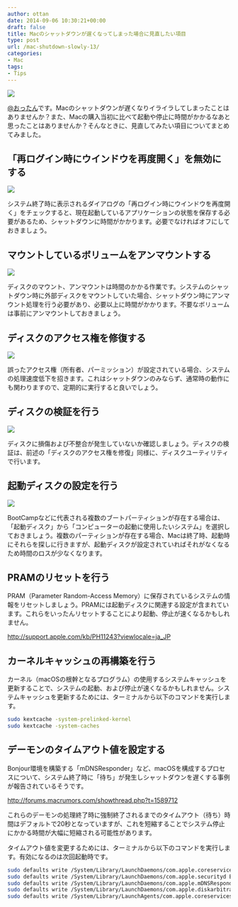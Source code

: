 ```yaml
---
author: ottan
date: 2014-09-06 10:30:21+00:00
draft: false
title: Macのシャットダウンが遅くなってしまった場合に見直したい項目
type: post
url: /mac-shutdown-slowly-13/
categories:
- Mac
tags:
- Tips
---
```


![](/images/2014/09/140906-540ad02714260.jpg)

[@おったん](https://twitter.com/ottanxyz)です。Macのシャットダウンが遅くなりイライラしてしまったことはありませんか？また、Macの購入当初に比べて起動や停止に時間がかかるなあと思ったことはありませんか？そんなときに、見直してみたい項目についてまとめてみました。

## 「再ログイン時にウインドウを再度開く」を無効にする

![](/images/2014/09/140906-540ad02b209d5.png)

システム終了時に表示されるダイアログの「再ログイン時にウインドウを再度開く」をチェックすると、現在起動しているアプリケーションの状態を保存する必要があるため、シャットダウンに時間がかかります。必要でなければオフにしておきましょう。

## マウントしているボリュームをアンマウントする

![](/images/2014/09/140906-540ad02bc27ae.png)

ディスクのマウント、アンマウントは時間のかかる作業です。システムのシャットダウン時に外部ディスクをマウントしていた場合、シャットダウン時にアンマウント処理を行う必要があり、必要以上に時間がかかります。不要なボリュームは事前にアンマウントしておきましょう。

## ディスクのアクセス権を修復する

![](/images/2014/09/140906-540ad027dc975.png)

誤ったアクセス権（所有者、パーミッション）が設定されている場合、システムの処理速度低下を招きます。これはシャットダウンのみならず、通常時の動作にも関わりますので、定期的に実行すると良いでしょう。

## ディスクの検証を行う

![](/images/2014/09/140906-540ad028ac416.png)

ディスクに損傷および不整合が発生していないか確認しましょう。ディスクの検証は、前述の「ディスクのアクセス権を修復」同様に、ディスクユーティリティで行います。

## 起動ディスクの設定を行う

![](/images/2014/09/140906-540ad029833e0.png)

BootCampなどに代表される複数のブートパーティションが存在する場合は、「起動ディスク」から「コンピューターの起動に使用したいシステム」を選択しておきましょう。複数のパーティションが存在する場合、Macは終了時、起動時にそれらを探しに行きますが、起動ディスクが設定されていればそれがなくなるため時間のロスが少なくなります。

## PRAMのリセットを行う

PRAM（Parameter Random-Access Memory）に保存されているシステムの情報をリセットしましょう。PRAMには起動ディスクに関連する設定が含まれています。これらをいったんリセットすることにより起動、停止が速くなるかもしれません。

<http://support.apple.com/kb/PH11243?viewlocale=ja_JP>

## カーネルキャッシュの再構築を行う

カーネル（macOSの根幹となるプログラム）の使用するシステムキャッシュを更新することで、システムの起動、および停止が速くなるかもしれません。システムキャッシュを更新するためには、ターミナルから以下のコマンドを実行します。

```bash
sudo kextcache -system-prelinked-kernel
sudo kextcache -system-caches
```

## デーモンのタイムアウト値を設定する

Bonjour環境を構築する「mDNSResponder」など、macOSを構成するプロセスについて、システム終了時に「待ち」が発生しシャットダウンを遅くする事例が報告されているそうです。

<http://forums.macrumors.com/showthread.php?t=1589712>

これらのデーモンの処理終了時に強制終了されるまでのタイムアウト（待ち）時間はデフォルトで20秒となっていますが、これを短縮することでシステム停止にかかる時間が大幅に短縮される可能性があります。

タイムアウト値を変更するためには、ターミナルから以下のコマンドを実行します。有効になるのは次回起動時です。

```bash
sudo defaults write /System/Library/LaunchDaemons/com.apple.coreservices.appleevents ExitTimeOut -int 5
sudo defaults write /System/Library/LaunchDaemons/com.apple.securityd ExitTimeOut -int 5
sudo defaults write /System/Library/LaunchDaemons/com.apple.mDNSResponder ExitTimeOut -int 5
sudo defaults write /System/Library/LaunchDaemons/com.apple.diskarbitrationd ExitTimeOut -int 5
sudo defaults write /System/Library/LaunchAgents/com.apple.coreservices.appleid.authentication ExitTimeOut -int 5
```
